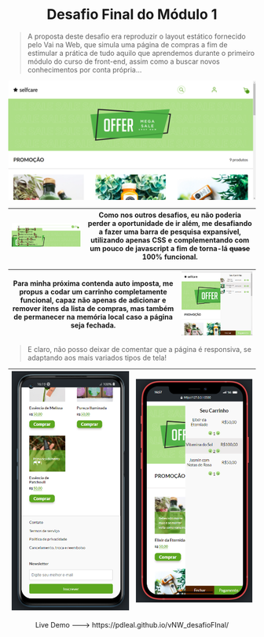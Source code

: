 <h1 align="center">Desafio Final do Módulo 1</h1>


> A proposta deste desafio era reproduzir o layout estático fornecido pelo Vai na Web, que simula uma página de compras a fim de estimular a prática de tudo aquilo que aprendemos durante o primeiro módulo do curso de front-end, assim como a buscar novos conhecimentos por conta própria...


<img src="./imgs/prints/tela_inicial.png" alt="print da tela do topo da página">


| ![print da barra de pesquisa](./imgs/prints/search_bar.png) | Como nos outros desafios, eu não poderia perder a oportunidade de ir além, me desafiando a fazer uma barra de pesquisa expansível, utilizando apenas CSS e complementando com um pouco de javascript a fim de torna-lá ~~quase~~ 100% funcional. |
|:---:|:---:|


| Para minha próxima contenda auto imposta, me propus a codar um carrinho completamente funcional, capaz não apenas de adicionar e remover itens da lista de compras, mas também de permanecer na memória local caso a página seja fechada.  | ![print do carrinho com 3 itens na lista de compras](./imgs/prints/carrinho.png) |
|:---:|:---:|


> E claro, não posso deixar de comentar que a página é responsiva, se adaptando aos mais variados tipos de tela!

| ![print da tela em um celular](./imgs/prints/responsivo.png)  | ![print da tela em um celular](./imgs/prints/respon_cart.png) |
|:---:|:---:|


<p align="center"> Live Demo ---> https://pdleal.github.io/vNW_desafioFInal/ </p>
